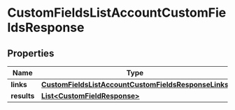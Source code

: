 

# CustomFieldsListAccountCustomFieldsResponse


## Properties

| Name | Type | Description | Notes |
|------------ | ------------- | ------------- | -------------|
|**links** | [**CustomFieldsListAccountCustomFieldsResponseLinks**](CustomFieldsListAccountCustomFieldsResponseLinks.md) |  |  [optional] |
|**results** | [**List&lt;CustomFieldResponse&gt;**](CustomFieldResponse.md) |  |  [optional] |



